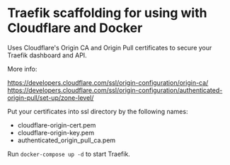 # Traefik scaffolding for using with Cloudflare and Docker

Uses Cloudflare's Origin CA and Origin Pull certificates to secure your Traefik dashboard and API.

More info:

https://developers.cloudflare.com/ssl/origin-configuration/origin-ca/
https://developers.cloudflare.com/ssl/origin-configuration/authenticated-origin-pull/set-up/zone-level/

Put your certificates into ssl directory by the following names:

- cloudflare-origin-cert.pem
- cloudflare-origin-key.pem
- authenticated_origin_pull_ca.pem

Run `docker-compose up -d` to start Traefik.
